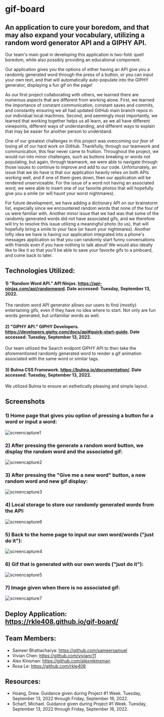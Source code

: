 # gif-board

## An application to cure your boredom, and that may also expand your vocabulary, utilizing a random word generator API and a GIPHY API.
Our team's main goal in developing this application is two-fold: quell boredom, while also possibly providing an educational component.

Our application gives you the options of either having an API give you a randomly generated word through the press of a button, or you can input your own text, and that will automatically auto-populate into the GIPHY generator, displaying a fun gif on the page!

As our first project collaborating with others, we learned there are numerous aspects that are different from working alone. First, we learned the importance of constant communication, constant saves and commits, and constantly ensuring we all had updated GitHub main branch repos in our individual local machines. Second, and seemingly most importantly, we learned that working together helps us all learn, as we all have different viewpoints, different ways of understanding, and different ways to explain that may be easier for another person to understand.

One of our greatest challenges in this project was overcoming our <i>fear</i> of losing all of our hard work on GitHub. Thankfully, through our teamwork and communication, this fear never came to fruition. Throughout the project, we would run into minor challenges, such as buttons breaking or words not populating, but again, through teamwork, we were able to navigate through those issues to continue to improve and add to our code. Unfortunately, an issue that we do have is that our application heavily relies on both APIs working well, and if one of them goes down, then our application will be rendered unserviceable. For the issue of a word not having an associated word, we were able to insert one of our favorite photos that will hopefully give you a smile (or will haunt your worst nightmares).

For future development, we have adding a dictionary API on our brainstorm list, especially since we encountered random words that none of the four of us were familiar with. Another minor issue that we had was that some of the randomly generated words did not have associated gifs, and we therefore will try to resolve this issue utilizng a meaningful photo (to us), that will hopefully bring a smile to your face (or haunt your nightmares). Another lofty idea we have is having our application integrated into a phone's messages application so that you can randomly start funny conversations with friends even if you have nothing to talk about! We would also ideally like to like it so that you'll be able to save your favorite gifs to a pinboard, and come back to later.

## Technologies Utilized:
#### 1) "Random Word API." API Ninjas. <https://api-ninjas.com/api/randomword>. Date accessed: Tuesday, September 13, 2022.
The random word API generator allows our users to find (mostly) entertaining gifs, even if they have no idea where to start. Not only are fun words generated, but unfamiliar words as well.

#### 2)  "GIPHY API." GIPHY Developers. <https://developers.giphy.com/docs/api#quick-start-guide>. Date accessed: Tuesday, September 13, 2022.
Our team utilized the Search endpont GIPHY API to then take the aforementioned randomly generated word to render a gif animation associated with the same word or similar tags.

#### 3) Bulma CSS Framework. <https://bulma.io/documentation/>. Date accessed: Tuesday, September 13, 2022.
We utilized Bulma to ensure an esthetically pleasing and simple layout.

## Screenshots
### 1) Home page that gives you option of pressing a button for a word or input a word:
![screencapture1](https://user-images.githubusercontent.com/108099192/190508501-5c16b9b9-d466-4604-a949-f445f7f0d135.png)

### 2) After pressing the generate a random word button, we display the random word and the associated gif:
![screencapture2](https://user-images.githubusercontent.com/108099192/190508482-45259865-2fc7-41b2-8b6d-bfb1e93bc2f8.png)

### 3) After pressing the "Give me a new word" button, a new random word and new gif display:
![screencapture3](https://user-images.githubusercontent.com/108099192/190508487-0793a503-43b3-4e63-8091-c5b46d7fcfc4.png)

### 4) Local storage to store our randomly generated words from the API:
![screencapture6](https://user-images.githubusercontent.com/108099192/190508500-d6c5c8ea-939e-48b6-932c-590dfb967132.png)

### 5) Back to the home page to input our own word/words ("just do it"):
![screencapture4](https://user-images.githubusercontent.com/108099192/190508495-6f1c2208-9af8-478c-929a-0e35b195fff0.png)

### 6) Gif that is generated with our own words ("just do it"):
![screencapture5](https://user-images.githubusercontent.com/108099192/190508496-75467cfd-6231-4e81-9765-bf3afd1e8dd5.png)

### 7) Image given when there is no associated gif:
![screencapture7](https://user-images.githubusercontent.com/108099192/190711574-754c8e5b-715d-4454-a1e0-cb523e3d8891.png)

## Deploy Application: <https://rkle408.github.io/gif-board/>

## Team Members:
- Sameer Bhattacharya: <https://github.com/sameersamuel>
- Vivian Chen: <https://github.com/vivianc11>
- Alex Kinsman: <https://github.com/alexmkinsman>
- Rosa Le: <https://github.com/rkle408>

## Resources:
- Hoang, Drew. Guidance given during Project #1 Week. Tuesday, September 13, 2022 through Friday, September 16, 2022.
- Scharf, Michael. Guidance given during Project #1 Week. Tuesday, September 13, 2022 through Friday, September 16, 2022.